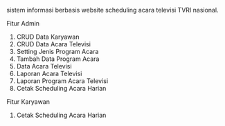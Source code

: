 sistem informasi berbasis website scheduling acara televisi TVRI nasional.

Fitur Admin
1. CRUD Data Karyawan
2. CRUD Data Acara Televisi
3. Setting Jenis Program Acara
4. Tambah Data Program Acara
5. Data Acara Televisi
6. Laporan Acara Televisi
7. Laporan Program Acara Televisi
8. Cetak Scheduling Acara Harian

Fitur Karyawan
1. Cetak Scheduling Acara Harian
